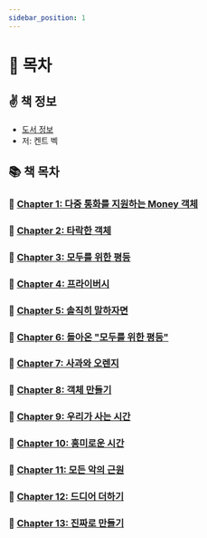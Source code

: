 ```yaml
---
sidebar_position: 1
---
```


# 🚀 목차

## ✌️ 책 정보
- [도서 정보](http://www.yes24.com/Product/Goods/12246033)
- 저: 켄트 벡

## 📚 책 목차

### 🐣 [Chapter 1: 다중 통화를 지원하는 Money 객체](/docs/test/test-driven-development/chapter-1)

### 🐣 [Chapter 2: 타락한 객체](/docs/test/test-driven-development/chapter-2)

### 🐣 [Chapter 3: 모두를 위한 평등](/docs/test/test-driven-development/chapter-3)

### 🐣 [Chapter 4: 프라이버시](/docs/test/test-driven-development/chapter-4)

### 🐣 [Chapter 5: 솔직히 말하자면](/docs/test/test-driven-development/chapter-5)

### 🐣 [Chapter 6: 돌아온 "모두를 위한 평등"](/docs/test/test-driven-development/chapter-6)

### 🐣 [Chapter 7: 사과와 오렌지](/docs/test/test-driven-development/chapter-7)

### 🐣 [Chapter 8: 객체 만들기](/docs/test/test-driven-development/chapter-8)

### 🐣 [Chapter 9: 우리가 사는 시간](/docs/test/test-driven-development/chapter-9)

### 🐣 [Chapter 10: 흥미로운 시간](/docs/test/test-driven-development/chapter-10)

### 🐣 [Chapter 11: 모든 악의 근원](/docs/test/test-driven-development/chapter-11)

### 🐣 [Chapter 12: 드디어 더하기](/docs/test/test-driven-development/chapter-12)

### 🐣 [Chapter 13: 진짜로 만들기](/docs/test/test-driven-development/chapter-13)
